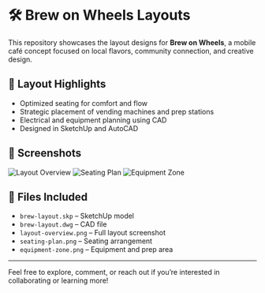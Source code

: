 # 🛠️ Brew on Wheels Layouts

This repository showcases the layout designs for **Brew on Wheels**, a mobile café concept focused on local flavors, community connection, and creative design.

## 📐 Layout Highlights
- Optimized seating for comfort and flow
- Strategic placement of vending machines and prep stations
- Electrical and equipment planning using CAD
- Designed in SketchUp and AutoCAD

## 📸 Screenshots
![Layout Overview](layout-overview.png)
![Seating Plan](seating-plan.png)
![Equipment Zone](equipment-zone.png)

## 🔧 Files Included
- `brew-layout.skp` – SketchUp model
- `brew-layout.dwg` – CAD file
- `layout-overview.png` – Full layout screenshot
- `seating-plan.png` – Seating arrangement
- `equipment-zone.png` – Equipment and prep area

---

Feel free to explore, comment, or reach out if you’re interested in collaborating or learning more!
